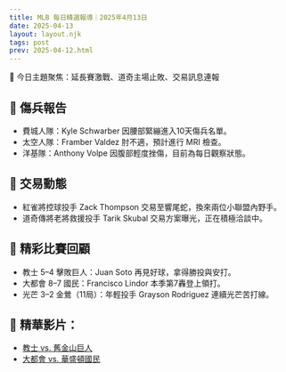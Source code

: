 ```yaml
---
title: MLB 每日精選報導｜2025年4月13日
date: 2025-04-13
layout: layout.njk
tags: post
prev: 2025-04-12.html
---
```

🎯 今日主題聚焦：延長賽激戰、道奇主場止敗、交易訊息連報

## 📌 傷兵報告

- 費城人隊：Kyle Schwarber 因腰部緊繃進入10天傷兵名單。
- 太空人隊：Framber Valdez 肘不適，預計進行 MRI 檢查。
- 洋基隊：Anthony Volpe 因腹部輕度挫傷，目前為每日觀察狀態。

## 🔁 交易動態

- 紅雀將控球投手 Zack Thompson 交易至響尾蛇，換來兩位小聯盟內野手。
- 道奇傳將老將救援投手 Tarik Skubal 交易方案曝光，正在積極洽談中。

## 📌 精彩比賽回顧

- 教士 5–4 擊敗巨人：Juan Soto 再見好球，拿得勝投與安打。
- 大都會 8–7 國民：Francisco Lindor 本季第7轟登上領打。
- 光芒 3–2 金鶯（11局）：年輕投手 Grayson Rodriguez 連續光芒苦打線。

## 🎥 精華影片：

- [教士 vs. 舊金山巨人](#)
- [大都會 vs. 華盛頓國民](#)
